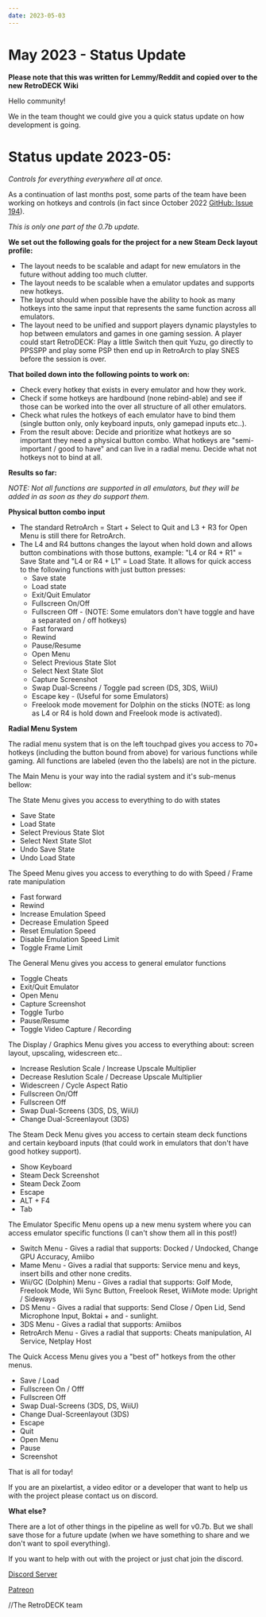 ```yaml
---
date: 2023-05-03
---
```


# May 2023 - Status Update

**Please note that this was written for Lemmy/Reddit and copied over to the new RetroDECK Wiki**

Hello community!

We in the team thought we could give you a quick status update on how development is going.

<!-- more -->

# Status update 2023-05:

*Controls for everything everywhere all at once.*

As a continuation of last months post, some parts of the team have been working on hotkeys and controls (in fact since October 2022 [GitHub: Issue 194](https://github.com/XargonWan/RetroDECK/issues/194)).

<!-- more -->

*This is only one part of the 0.7b update.*



**We set out the following goals for the project for a new Steam Deck layout profile:**



* The layout needs to be scalable and adapt for new emulators in the future without adding too much clutter.
* The layout needs to be scalable when a emulator updates and supports new hotkeys.
* The layout should when possible have the ability to hook as many hotkeys into the same input that represents the same function across all emulators.
* The layout need to be unified and support players dynamic playstyles to hop between emulators and games in one gaming session. A player could start RetroDECK: Play a little Switch then quit Yuzu, go directly to PPSSPP and play some PSP then end up in RetroArch to play SNES before the session is over.



**That boiled down into the following points to work on:**



* Check every hotkey that exists in every emulator and how they work.
* Check if some hotkeys are hardbound (none rebind-able) and see if those can be worked into the over all structure of all other emulators.
* Check what rules the hotkeys of each emulator have to bind them (single button only, only keyboard inputs, only gamepad inputs etc..).
* From the result above: Decide and prioritize what hotkeys are so important they need a physical button combo. What hotkeys are "semi-important / good to have" and can live in a radial menu. Decide what not hotkeys not to bind at all.



**Results so far:**

*NOTE: Not all functions are supported in all emulators, but they will be added in as soon as they do support them.*



**Physical button combo input**

* The standard RetroArch = Start + Select to Quit and L3 + R3 for Open Menu is still there for RetroArch.
* The L4 and R4 buttons changes the layout when hold down and allows button combinations with those buttons, example: "L4 or R4 + R1" = Save State and "L4 or R4 + L1" = Load State. It allows for quick access to the following functions with just button presses:
   * Save state
   * Load state
   * Exit/Quit Emulator
   * Fullscreen On/Off
   * Fullscreen Off - (NOTE: Some emulators don't have toggle and have a separated on / off hotkeys)
   * Fast forward
   * Rewind
   * Pause/Resume
   * Open Menu
   * Select Previous State Slot
   * Select Next State Slot
   * Capture Screenshot
   * Swap Dual-Screens  /  Toggle pad screen (DS, 3DS, WiiU)
   * Escape key - (Useful for some Emulators)
   * Freelook mode movement for Dolphin on the sticks (NOTE: as long as L4 or R4 is hold down and Freelook mode is activated).



**Radial Menu System**

The radial menu system that is on the left touchpad gives you access to 70+ hotkeys (including the button bound from above) for various functions while gaming. All functions are labeled (even tho the labels) are not in the picture.



The Main Menu is your way into the radial system and it's sub-menus bellow:



The State Menu gives you access to everything to do with states

* Save State
* Load State
* Select Previous State Slot
* Select Next State Slot
* Undo Save State
* Undo Load State





The Speed Menu gives you access to everything to do with Speed / Frame rate manipulation

* Fast forward
* Rewind
* Increase Emulation Speed
* Decrease Emulation Speed
* Reset Emulation Speed
* Disable Emulation Speed Limit
* Toggle Frame Limit





The General Menu gives you access to general emulator functions

* Toggle Cheats
* Exit/Quit Emulator
* Open Menu
* Capture Screenshot
* Toggle Turbo
* Pause/Resume
* Toggle Video Capture / Recording





The Display / Graphics Menu gives you access to everything about: screen layout, upscaling, widescreen etc..

* Increase Reslution Scale / Increase Upscale Multiplier
* Decrease Reslution Scale / Decrease Upscale Multiplier
* Widescreen / Cycle Aspect Ratio
* Fullscreen On/Off
* Fullscreen Off
* Swap Dual-Screens (3DS, DS, WiiU)
* Change Dual-Screenlayout  (3DS)





The Steam Deck Menu gives you access to certain steam deck functions and certain keyboard inputs (that could work in emulators that don't have good hotkey support).

* Show Keyboard
* Steam Deck Screenshot
* Steam Deck Zoom
* Escape
* ALT + F4
* Tab



The Emulator Specific Menu opens up a new menu system where you can access emulator specific functions (I can't show them all in this post!)

* Switch Menu - Gives a radial that supports: Docked / Undocked, Change GPU Accuracy, Amiibo
* Mame Menu - Gives a radial that supports: Service menu and keys, insert bills and other none credits.
* Wii/GC (Dolphin) Menu - Gives a radial that supports: Golf Mode, Freelook Mode, Wii Sync Button, Freelook Reset, WiiMote mode: Upright / Sideways
* DS Menu - Gives a radial that supports: Send Close / Open Lid, Send Microphone Input, Boktai + and - sunlight.
* 3DS Menu - Gives a radial that supports: Amiibos
* RetroArch Menu - Gives a radial that supports: Cheats manipulation, AI Service, Netplay Host



The Quick Access Menu gives you a "best of" hotkeys from the other menus.

* Save / Load
* Fullscreen On / Offf
* Fullscreen Off
* Swap Dual-Screens (3DS, DS, WiiU)
* Change Dual-Screenlayout  (3DS)
* Escape
* Quit
* Open Menu
* Pause
* Screenshot



That is all for today!

If you are an pixelartist, a video editor or a developer that want to help us with the project please contact us on discord.



**What else?**

There are a lot of other things in the pipeline as well for v0.7b. But we shall save those for a future update (when we have something to share and we don't want to spoil everything).

If you want to help with out with the project or just chat join the discord.



[Discord Server](https://discord.gg/Dz3szYsP8g)

[Patreon](https://patreon.com/RetroDECK)



//The RetroDECK team
